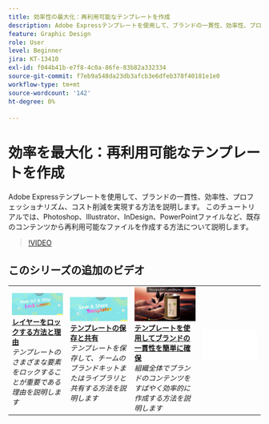 ```yaml
---
title: 効率性の最大化：再利用可能なテンプレートを作成
description: Adobe Expressテンプレートを使用して、ブランドの一貫性、効率性、プロフェッショナリズム、コスト削減を実現する方法を説明します
feature: Graphic Design
role: User
level: Beginner
jira: KT-13410
exl-id: f044b41b-e7f8-4c0a-86fe-83b82a332334
source-git-commit: f7eb9a548da23db3afcb3e6dfeb378f40181e1e0
workflow-type: tm+mt
source-wordcount: '142'
ht-degree: 0%

---
```


# 効率を最大化：再利用可能なテンプレートを作成

Adobe Expressテンプレートを使用して、ブランドの一貫性、効率性、プロフェッショナリズム、コスト削減を実現する方法を説明します。 このチュートリアルでは、Photoshop、Illustrator、InDesign、PowerPointファイルなど、既存のコンテンツから再利用可能なファイルを作成する方法について説明します。

>[!VIDEO](https://video.tv.adobe.com/v/3433965?quality=12&learn=on&hidetitle=true&captions=jpn)

## このシリーズの追加のビデオ

<table style="table-layout:fixed">
<tr>
    <td>
        <a href="lock-layers.md">
            <img alt="レイヤーをロックする方法と理由" src="assets/lock-layers.png" />
        </a>
        <div>
            <a href="lock-layers.md"><strong>レイヤーをロックする方法と理由</strong></a>
            </div>
            <em>テンプレートのさまざまな要素をロックすることが重要である理由を説明します</em>
            <br>
    </td>
    <td>
         <a href="share-templates.md">
            <img alt="テンプレートを保存して共有" src="assets/share-templates.png" />
         </a>
         <div>
         <a href="share-templates.md"><strong>テンプレートの保存と共有</strong></a>
         </div>
         <em>テンプレートを保存して、チームのブランドキットまたはライブラリと共有する方法を説明します</em>
         <br>
   </td>
   <td>
         <a href="use-templates.md">
            <img alt="テンプレートによるブランドの一貫性の維持が簡単" src="assets/use-templates.png" />
         </a>
         <div>
         <a href="use-templates.md"><strong>テンプレートを使用してブランドの一貫性を簡単に確保</strong></a>
         </div>
         <em>組織全体でブランドのコンテンツをすばやく効率的に作成する方法を説明します</em>
         <br>
   </td>
    <td>
      <img alt="スペーサー" src="../assets/Whitespacer.png" />
      <div>
      <br>
    </td>
</tr>
</table>

